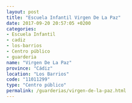 ```yaml
---
layout: post
title: "Escuela Infantil Virgen De La Paz"
date: 2017-09-20 20:57:05 +0200
categories:
- Escuela Infantil
- cadiz
- los-barrios
- Centro público
- guarderia
name: "Virgen De La Paz"
province: "Cádiz"
location: "Los Barrios"
code: "11011299"
type: "Centro público"
permalink: /guarderias/virgen-de-la-paz.html
---
```

